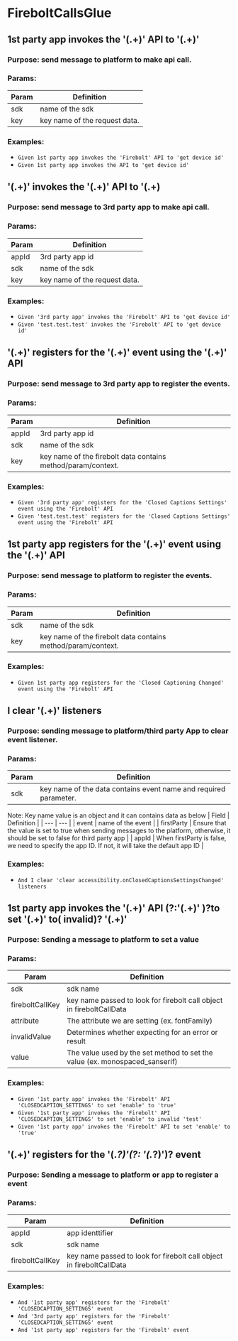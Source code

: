 # FireboltCallsGlue

## 1st party app invokes the '(.+)' API to '(.+)'

### Purpose: send message to platform to make api call.

### Params:
| Param | Definition |
| --- | --- |
| sdk | name of the sdk |
| key | key name of the request data. |

### Examples:
* `Given 1st party app invokes the 'Firebolt' API to 'get device id'`
* `Given 1st party app invokes the API to 'get device id'`


## '(.+)' invokes the '(.+)' API to '(.+)

### Purpose: send message to 3rd party app to make api call.

### Params:
| Param | Definition |
| --- | --- |
| appId | 3rd party app id |
| sdk | name of the sdk |
| key | key name of the request data. |

### Examples:
* `Given '3rd party app' invokes the 'Firebolt' API to 'get device id'`
* `Given 'test.test.test' invokes the 'Firebolt' API to 'get device id'`

## '(.+)' registers for the '(.+)' event using the '(.+)' API

### Purpose: send message to 3rd party app to register the events.

### Params:
| Param | Definition |
| --- | --- |
| appId | 3rd party app id |
| sdk | name of the sdk |
| key | key name of the firebolt data contains method/param/context. |

### Examples:
* `Given '3rd party app' registers for the 'Closed Captions Settings' event using the 'Firebolt' API`
* `Given 'test.test.test' registers for the 'Closed Captions Settings' event using the 'Firebolt' API`

## 1st party app registers for the '(.+)' event using the '(.+)' API

### Purpose: send message to platform to register the events.

### Params:
| Param | Definition |
| --- | --- |
| sdk | name of the sdk |
| key | key name of the firebolt data contains method/param/context. |

### Examples:
* `Given 1st party app registers for the 'Closed Captioning Changed' event using the 'Firebolt' API`

## I clear '(.+)' listeners

### Purpose: sending message to platform/third party App to clear event listener.

### Params:
| Param | Definition |
| --- | --- |
| sdk | key name of the data contains event name and required parameter. |

Note: Key name value is an object and it can contains data as below
| Field | Definition |
| --- | --- |
| event | name of the event |
| firstParty | Ensure that the value is set to true when sending messages to the platform, otherwise, it should be set to false for third party app |
| appId | When firstParty is false, we need to specify the app ID. If not, it will take the default app ID |

### Examples:
* `And I clear 'clear accessibility.onClosedCaptionsSettingsChanged' listeners`


## 1st party app invokes the '(.+)' API (?:'(.+)' )?to set '(.+)' to( invalid)? '(.+)'

### Purpose: Sending a message to platform to set a value

### Params:
| Param | Definition |
| --- | --- |
| sdk | sdk name |
| fireboltCallKey | key name passed to look for firebolt call object in fireboltCallData |
| attribute | The attribute we are setting (ex. fontFamily) |
| invalidValue | Determines whether expecting for an error or result |
| value | The value used by the set method to set the value (ex. monospaced_sanserif) |

### Examples:
* `Given '1st party app' invokes the 'Firebolt' API 'CLOSEDCAPTION_SETTINGS' to set 'enable' to 'true'`
* `Given '1st party app' invokes the 'Firebolt' API 'CLOSEDCAPTION_SETTINGS' to set 'enable' to invalid 'test'`
* `Given '1st party app' invokes the 'Firebolt' API to set 'enable' to 'true'`

## '(.+)' registers for the '(.*?)'(?: '(.*?)')? event

### Purpose: Sending a message to platform or app to register a event

### Params:
| Param | Definition |
| --- | --- |
| appId |app identtifier |
| sdk | sdk name |
| fireboltCallKey | key name passed to look for firebolt call object in fireboltCallData |

### Examples:
 * `And '1st party app' registers for the 'Firebolt' 'CLOSEDCAPTION_SETTINGS' event`
 * `And '3rd party app' registers for the 'Firebolt' 'CLOSEDCAPTION_SETTINGS' event`
 * `And '1st party app' registers for the 'Firebolt' event`
